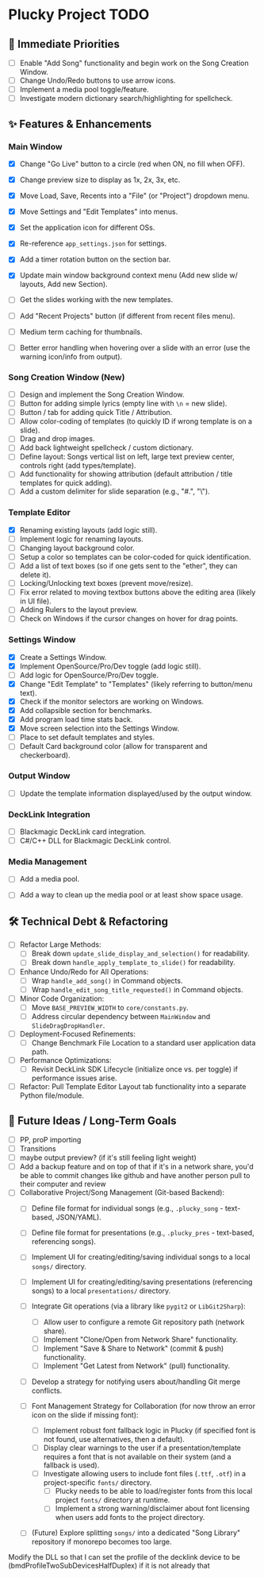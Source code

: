 # Plucky Project TODO

## 🎯 Immediate Priorities
- [ ] Enable "Add Song" functionality and begin work on the Song Creation Window.
- [ ] Change Undo/Redo buttons to use arrow icons.
- [ ] Implement a media pool toggle/feature.
- [ ] Investigate modern dictionary search/highlighting for spellcheck.

## ✨ Features & Enhancements
### Main Window
- [X] Change "Go Live" button to a circle (red when ON, no fill when OFF).
- [X] Change preview size to display as 1x, 2x, 3x, etc.
- [X] Move Load, Save, Recents into a "File" (or "Project") dropdown menu.
- [X] Move Settings and "Edit Templates" into menus.
- [X] Set the application icon for different OSs.
- [X] Re-reference `app_settings.json` for settings.
- [X] Add a timer rotation button on the section bar.
- [X] Update main window background context menu (Add new slide w/ layouts, Add new Section).
- [ ] Get the slides working with the new templates.
- [ ] Add "Recent Projects" button (if different from recent files menu).
- [ ] Medium term caching for thumbnails.
- [ ] Better error handling when hovering over a slide with an error (use the warning icon/info from output).


### Song Creation Window (New)
- [ ] Design and implement the Song Creation Window.
- [ ] Button for adding simple lyrics (empty line with `\n` = new slide).
- [ ] Button / tab for adding quick Title / Attribution.
- [ ] Allow color-coding of templates (to quickly ID if wrong template is on a slide).
- [ ] Drag and drop images.
- [ ] Add back lightweight spellcheck / custom dictionary.
- [ ] Define layout: Songs vertical list on left, large text preview center, controls right (add types/template).
- [ ] Add functionality for showing attribution (default attribution / title templates for quick adding).
- [ ] Add a custom delimiter for slide separation (e.g., "#.", "\\").

### Template Editor
- [X] Renaming existing layouts (add logic still).
- [ ] Implement logic for renaming layouts.
- [ ] Changing layout background color.
- [ ] Setup a color so templates can be color-coded for quick identification.
- [ ] Add a list of text boxes (so if one gets sent to the "ether", they can delete it).
- [ ] Locking/Unlocking text boxes (prevent move/resize).
- [ ] Fix error related to moving textbox buttons above the editing area (likely in UI file).
- [ ] Adding Rulers to the layout preview.
- [ ] Check on Windows if the cursor changes on hover for drag points.

### Settings Window
- [X] Create a Settings Window.
- [X] Implement OpenSource/Pro/Dev toggle (add logic still).
- [ ] Add logic for OpenSource/Pro/Dev toggle.
- [X] Change "Edit Template" to "Templates" (likely referring to button/menu text).
- [X] Check if the monitor selectors are working on Windows.
- [X] Add collapsible section for benchmarks.
- [X] Add program load time stats back.
- [X] Move screen selection into the Settings Window.
- [ ] Place to set default templates and styles.
- [ ] Default Card background color (allow for transparent and checkerboard).

### Output Window
- [ ] Update the template information displayed/used by the output window.

### DeckLink Integration
- [ ] Blackmagic DeckLink card integration.
- [ ] C#/C++ DLL for Blackmagic DeckLink control.

### Media Management
- [ ] Add a media pool.
- [ ] Add a way to clean up the media pool or at least show space usage.



## 🛠️ Technical Debt & Refactoring
- [ ] Refactor Large Methods:
    - [ ] Break down `update_slide_display_and_selection()` for readability.
    - [ ] Break down `handle_apply_template_to_slide()` for readability.
- [ ] Enhance Undo/Redo for All Operations:
    - [ ] Wrap `handle_add_song()` in Command objects.
    - [ ] Wrap `handle_edit_song_title_requested()` in Command objects.
- [ ] Minor Code Organization:
    - [ ] Move `BASE_PREVIEW_WIDTH` to `core/constants.py`.
    - [ ] Address circular dependency between `MainWindow` and `SlideDragDropHandler`.
- [ ] Deployment-Focused Refinements:
    - [ ] Change Benchmark File Location to a standard user application data path.
- [ ] Performance Optimizations:
    - [ ] Revisit DeckLink SDK Lifecycle (initialize once vs. per toggle) if performance issues arise.
- [ ] Refactor: Pull Template Editor Layout tab functionality into a separate Python file/module.

## 🚀 Future Ideas / Long-Term Goals
- [ ] PP, proP importing
- [ ] Transitions
- [ ] maybe output preview? (if it's still feeling light weight)
- [ ] Add a backup feature and on top of that if it's in a network share, you'd be able to commit changes like github and have another person pull to their computer and review
- [ ] Collaborative Project/Song Management (Git-based Backend):
  - [ ] Define file format for individual songs (e.g., `.plucky_song` - text-based, JSON/YAML).
  - [ ] Define file format for presentations (e.g., `.plucky_pres` - text-based, referencing songs).
  - [ ] Implement UI for creating/editing/saving individual songs to a local `songs/` directory.
  - [ ] Implement UI for creating/editing/saving presentations (referencing songs) to a local `presentations/` directory.
  - [ ] Integrate Git operations (via a library like `pygit2` or `LibGit2Sharp`):
    - [ ] Allow user to configure a remote Git repository path (network share).
    - [ ] Implement "Clone/Open from Network Share" functionality.
    - [ ] Implement "Save & Share to Network" (commit & push) functionality.
    - [ ] Implement "Get Latest from Network" (pull) functionality.
  - [ ] Develop a strategy for notifying users about/handling Git merge conflicts.
  - [ ] Font Management Strategy for Collaboration (for now throw an error icon on the slide if missing font):
    - [ ] Implement robust font fallback logic in Plucky (if specified font is not found, use alternatives, then a default).
    - [ ] Display clear warnings to the user if a presentation/template requires a font that is not available on their system (and a fallback is used).
    - [ ] Investigate allowing users to include font files (`.ttf`, `.otf`) in a project-specific `fonts/` directory.
      - [ ] Plucky needs to be able to load/register fonts from this local project `fonts/` directory at runtime.
      - [ ] Implement a strong warning/disclaimer about font licensing when users add fonts to the project directory.
  - [ ] (Future) Explore splitting `songs/` into a dedicated "Song Library" repository if monorepo becomes too large.







Modify the DLL so that I can set the profile of the decklink device to be (bmdProfileTwoSubDevicesHalfDuplex) if it is not already that